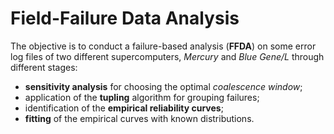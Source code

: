 # Field-Failure Data Analysis

The objective is to conduct a failure-based analysis (**FFDA**) on some error log files of two different supercomputers, *Mercury* and *Blue Gene/L* through different stages:
- **sensitivity analysis** for choosing the optimal *coalescence window*;
- application of the **tupling** algorithm for grouping failures;
- identification of the **empirical reliability curves**;
- **fitting** of the empirical curves with known distributions.
